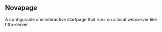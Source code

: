 ## Novapage

A configurable and interactive startpage that runs on a local webserver like http-server
